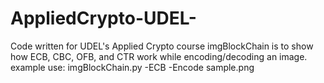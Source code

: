 # AppliedCrypto-UDEL-
Code written for UDEL's Applied Crypto course
imgBlockChain is to show how ECB, CBC, OFB, and CTR work while encoding/decoding an image.
example use:
imgBlockChain.py -ECB -Encode sample.png
